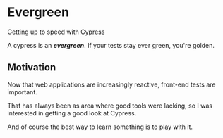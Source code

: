 # Evergreen

Getting up to speed with [Cypress](http://cypress.io)

A cypress is an ___evergreen___. If your tests stay ever green, you're golden.

## Motivation

Now that web applications are increasingly reactive, front-end tests are important.

That has always been as area where good tools were lacking, so I was interested in
getting a good look at Cypress.

And of course the best way to learn something is to play with it.
